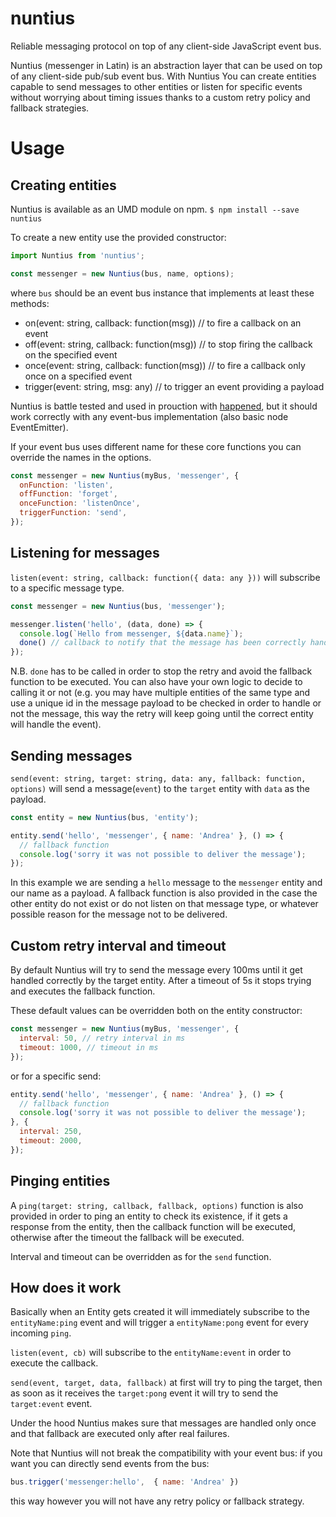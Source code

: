 # nuntius
Reliable messaging protocol on top of any client-side JavaScript event bus.

Nuntius (messenger in Latin) is an abstraction layer that can be used on top of any client-side pub/sub event bus. With Nuntius You can create entities capable to send messages to other entities or listen for specific events without worrying about timing issues thanks to a custom retry policy and fallback strategies.

# Usage

## Creating entities
Nuntius is available as an UMD module on npm.
`$ npm install --save nuntius`

To create a new entity use the provided constructor:
```javascript
import Nuntius from 'nuntius';

const messenger = new Nuntius(bus, name, options);
```

where `bus` should be an event bus instance that implements at least these methods:

- on(event: string, callback: function(msg)) // to fire a callback on an event
- off(event: string, callback: function(msg)) // to stop firing the callback on the specified event
- once(event: string, callback: function(msg)) // to fire a callback only once on a specified event
- trigger(event: string, msg: any) // to trigger an event providing a payload

Nuntius is battle tested and used in prouction with [happened](https://github.com/grassator/happened), but it should work correctly with any event-bus implementation (also basic node EventEmitter).

If your event bus uses different name for these core functions you can override the names in the options.
```javascript
const messenger = new Nuntius(myBus, 'messenger', {
  onFunction: 'listen',
  offFunction: 'forget',
  onceFunction: 'listenOnce',
  triggerFunction: 'send',
});
```

## Listening for messages
`listen(event: string, callback: function({ data: any }))`
will subscribe to a specific message type.

```javascript
const messenger = new Nuntius(bus, 'messenger');

messenger.listen('hello', (data, done) => {
  console.log(`Hello from messenger, ${data.name}`);
  done() // callback to notify that the message has been correctly handled.
});
```

N.B. `done` has to be called in order to stop the retry and avoid the fallback function to be executed.
You can also have your own logic to decide to calling it or not (e.g. you may have multiple entities of the same type and use a unique id in the message payload to be checked in order to handle or not the message, this way the retry will keep going until the correct entity will handle the event).

## Sending messages
`send(event: string, target: string, data: any, fallback: function, options)`
will send a message(`event`) to the `target` entity with `data` as the payload.

```javascript
const entity = new Nuntius(bus, 'entity');

entity.send('hello', 'messenger', { name: 'Andrea' }, () => {
  // fallback function
  console.log('sorry it was not possible to deliver the message');
});
```

In this example we are sending a `hello` message to the `messenger` entity and our name as a payload.
A fallback function is also provided in the case the other entity do not exist or do not listen on that message type, or whatever possible reason for the message not to be delivered.

## Custom retry interval and timeout
By default Nuntius will try to send the message every 100ms until it get handled correctly by the target entity. After a timeout of 5s it stops trying and executes the fallback function.

These default values can be overridden both on the entity constructor:
```javascript
const messenger = new Nuntius(myBus, 'messenger', {
  interval: 50, // retry interval in ms
  timeout: 1000, // timeout in ms
});
```

or for a specific send:
```javascript
entity.send('hello', 'messenger', { name: 'Andrea' }, () => {
  // fallback function
  console.log('sorry it was not possible to deliver the message');
}, {
  interval: 250,
  timeout: 2000,
});
```

## Pinging entities
A `ping(target: string, callback, fallback, options)` function is also provided in order to ping an entity to check its existence, if it gets a response from the entity, then the callback function will be executed, otherwise after the timeout the fallback will be executed.

Interval and timeout can be overridden as for the `send` function.

## How does it work
Basically when an Entity gets created it will immediately subscribe to the `entityName:ping` event and will trigger a `entityName:pong` event for every incoming `ping`.

`listen(event, cb)` will subscribe to the `entityName:event` in order to execute the callback.

`send(event, target, data, fallback)` at first will try to ping the target, then as soon as it receives the `target:pong` event it will try to send the `target:event` event.

Under the hood Nuntius makes sure that messages are handled only once and that fallback are executed only after real failures.

Note that Nuntius will not break the compatibility with your event bus: if you want you can directly send events from the bus:
```javascript
bus.trigger('messenger:hello',  { name: 'Andrea' })
```

this way however you will not have any retry policy or fallback strategy.
